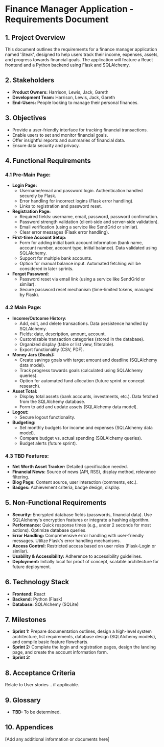 # Finance Manager Application - Requirements Document

## 1. Project Overview

This document outlines the requirements for a finance manager application named 'Steak', designed to help users track their income, expenses, assets, and progress towards financial goals.  The application will feature a React frontend and a Python backend using Flask and SQLAlchemy.

## 2. Stakeholders

*   **Product Owners:** Harrison, Lewis, Jack, Gareth
*   **Development Team:** Harrison, Lewis, Jack, Gareth
*   **End-Users:** People looking to manage their personal finances.

## 3. Objectives

*   Provide a user-friendly interface for tracking financial transactions.
*   Enable users to set and monitor financial goals.
*   Offer insightful reports and summaries of financial data.
*   Ensure data security and privacy.

## 4. Functional Requirements

### 4.1 Pre-Main Page:

*   **Login Page:**
    *   Username/email and password login.  Authentication handled securely by Flask.
    *   Error handling for incorrect logins (Flask error handling).
    *   Links to registration and password reset.
*   **Registration Page:**
    *   Required fields: username, email, password, password confirmation.
    *   Password strength validation (client-side and server-side validation).
    *   Email verification (using a service like SendGrid or similar).
    *   Clear error messages (Flask error handling).
*   **First-time Account Setup:**
    *   Form for adding initial bank account information (bank name, account number, account type, initial balance).  Data validated using SQLAlchemy.
    *   Support for multiple bank accounts.
    *   Option for manual balance input. Automated fetching will be considered in later sprints.
*   **Forgot Password:**
    *   Password reset via email link (using a service like SendGrid or similar).
    *   Secure password reset mechanism (time-limited tokens, managed by Flask).


### 4.2 Main Page:

*   **Income/Outcome History:**
    *   Add, edit, and delete transactions. Data persistence handled by SQLAlchemy.
    *   Fields: date, description, amount, account.
    *   Customizable transaction categories (stored in the database).
    *   Organized display (table or list view, filterable).
    *   Export functionality (CSV, PDF).
*   **Money Jars (Goals):**
    *   Create savings goals with target amount and deadline (SQLAlchemy data model).
    *   Track progress towards goals (calculated using SQLAlchemy queries).
    *   Option for automated fund allocation (future sprint or concept research).
*   **Asset Total:**
    *   Display total assets (bank accounts, investments, etc.).  Data fetched from the SQLAlchemy database.
    *   Form to add and update assets (SQLAlchemy data model).
*   **Logout:**
    *   Secure logout functionality.
*   **Budgeting:**
    *   Set monthly budgets for income and expenses (SQLAlchemy data model).
    *   Compare budget vs. actual spending (SQLAlchemy queries).
    *   Budget alerts (future sprint).

### 4.3 TBD Features:

*   **Net Worth Asset Tracker:**  Detailed specification needed.
*   **Financial News:**  Source of news (API, RSS), display method, relevance filtering.
*   **Blog Page:**  Content source, user interaction (comments, etc.).
*   **Badges:**  Achievement criteria, badge design, display.


## 5. Non-Functional Requirements

*   **Security:** Encrypted database fields (passwords, financial data).  Use SQLAlchemy's encryption features or integrate a hashing algorithm.
*   **Performance:** Quick response times (e.g., under 2 seconds for most actions).  Optimize database queries.
*   **Error Handling:** Comprehensive error handling with user-friendly messages.  Utilize Flask's error handling mechanisms.
*   **Access Control:** Restricted access based on user roles (Flask-Login or similar).
*   **Usability & Accessibility:**  Adherence to accessibility guidelines.
*   **Deployment:** Initially local for proof of concept, scalable architecture for future deployment.

## 6. Technology Stack

*   **Frontend:** React
*   **Backend:** Python (Flask)
*   **Database:** SQLAlchemy (SQLite)

## 7.  Milestones

*   **Sprint 1:** Prepare documentation outlines, design a high-level system architecture, list requirements, database design (SQLAlchemy models), and compile basic feature flowcharts.
*   **Sprint 2:** Complete the login and registration pages, design the landing page, and create the account information form.
*   **Sprint 3:** 


## 8.  Acceptance Criteria

Relate to User stories .. if applicable.


## 9. Glossary

*   **TBD:** To be determined.


## 10. Appendices

[Add any additional information or documents here]
